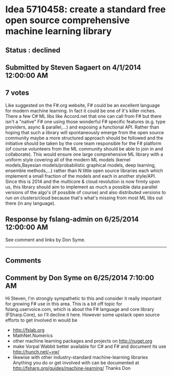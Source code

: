 # Idea 5710458: create a standard free open source comprehensive machine learning library #

## Status : declined

## Submitted by Steven Sagaert on 4/1/2014 12:00:00 AM

## 7 votes

Like suggested on the F#.org website, F# could be an excellent language for modern machine learning. In fact it could be one of it's killer niches. There a few C# ML libs like Accord.net that one can call from F# but there isn't a "native" F# one using those wonderful F# specific features (e.g. type providers, async & parallel,...) and exposing a functional API.
Rather than hoping that such a library will spontaneously emerge from the open source community maybe a more structured approach should be followed and the initiative should be taken by the core team responsible for the F# platform (of course volunteers from the ML community should be able to join in and collaborate). This would ensure one large comprehensive ML library with a uniform style covering all of the modern ML models (kernel models,Bayesian models/probabilistic graphical models, deep learning, ensemble methods,...) rather than N little open source libraries each which implement a small fraction of the models and each in another style/API.
Since this is 2014 and the multicore & cloud revolution is now firmly upon us, this library should aim to implement as much a possible data parallel versions of the algo's (if possible of course) and also distributed versions to run on clusters/cloud because that's what's missing from most ML libs out there (in any language).



## Response by fslang-admin on 6/25/2014 12:00:00 AM

See comment and links by Don Syme.

------------------------
## Comments


## Comment by Don Syme on 6/25/2014 7:10:00 AM
Hi Steven,
I'm strongly sympathetic to this and consider it really important for growing F# use in this area.
This is a bit off topic for fslang.uservoice.com, which is about the F# language and core library (FSharp.Core), so I'll decline it here. However some upstack open source efforts to get involved in would be
- http://fslab.org
- MathNet.Numerics
- other machine learning packages and projects on http://nuget.org
- make Vorpal Wabbit better available for C# and F# and document its use http://hunch.net/~vw/
- likewise with other industry-standard machine-learning libraries
Anything you do or get involved with can be documented at http://fsharp.org/guides/machine-learning/
Thanks
Don

